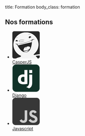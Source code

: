 title: Formation
body_class: formation

## Nos formations

<ul class="formations-list">
    <li>
        <img src="/static/images/casperjs-logo-squared-rounded.png"><br>
        <a href="/formation/casperjs/">CasperJS</a>
    </li>
    <li>
        <img src="/static/images/django-logo.png"><br>
        <a href="/formation/django/">Django</a>
    </li>
    <li>
        <img src="/static/images/javascript-logo.png"><br>
        <a href="/formation/javascript/">Javascript</a>
    </li>
</ul>
